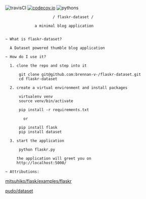 ![travisCI](https://travis-ci.org/brennan-v-/flaskr-dataset.svg) [![codecov.io](https://codecov.io/github/brennan-v-/flaskr-dataset/coverage.svg?branch=master)](https://codecov.io/github/brennan-v-/flaskr-dataset?branch=master)
 ![pythons](https://img.shields.io/badge/python-2.7%2C%203.3%2C%203.4%2C%203.5%2C%203.5--dev-blue.svg)

                         / flaskr-dataset /

                 a minimal blog application


    ~ What is flaskr-dataset?

      A Dataset powered thumble blog application

    ~ How do I use it?

      1. clone the repo and step into it

          git clone git@github.com:brennan-v-/flaskr-dataset.git
          cd flaskr-dataset

      2. create a virtual environment and install packages

          virtualenv venv
          source venv/bin/activate

          pip install -r requirements.txt

            or
            
          pip install flask
          pip install dataset

      3. start the application

          python flaskr.py

         the application will greet you on
         http://localhost:5000/

    ~ Attributions:

[mitsuhiko/flask/examples/flaskr](https://github.com/mitsuhiko/flask/tree/master/examples/flaskr/)
      
[pudo/dataset](https://github.com/pudo/dataset)
